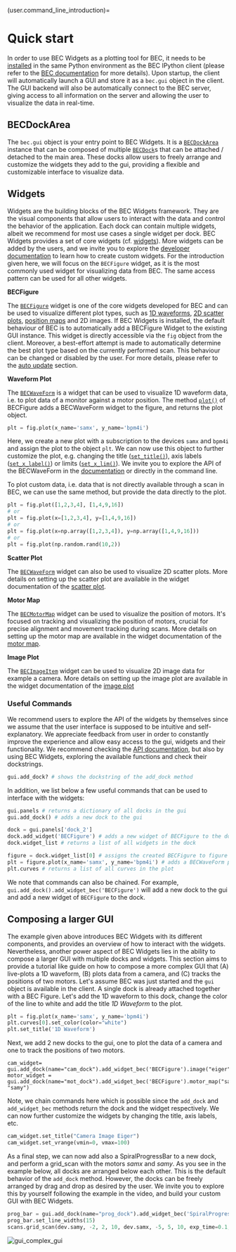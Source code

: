 (user.command_line_introduction)=
# Quick start
In order to use BEC Widgets as a plotting tool for BEC, it needs to be [installed](#user.installation) in the same Python environment as the BEC IPython client (please refer to the [BEC documentation](https://bec.readthedocs.io/en/latest/user/command_line_interface.html#start-up) for more details). Upon startup, the client will automatically launch a GUI and store it as a `bec.gui` object in the client. The GUI backend will also be automatically connect to the BEC server, giving access to all information on the server and allowing the user to visualize the data in real-time.

## BECDockArea
The `bec.gui` object is your entry point to BEC Widgets. It is a [`BECDockArea`](/api_reference/_autosummary/bec_widgets.cli.client.BECDockArea) instance that can be composed of multiple [`BECDock`](/api_reference/_autosummary/bec_widgets.cli.client.BECDock)s that can be attached / detached to the main area. These docks allow users to freely arrange and customize the widgets they add to the gui, providing a flexible and customizable interface to visualize data. 

## Widgets
Widgets are the building blocks of the BEC Widgets framework. They are the visual components that allow users to interact with the data and control the behavior of the application. Each dock can contain multiple widgets, albeit we recommend for most use cases a single widget per dock. BEC Widgets provides a set of core widgets (cf. [widgets](#user.widgets)). More widgets can be added by the users, and we invite you to explore the [developer documentation](developer.widgets) to learn how to create custom widgets.
For the introduction given here, we will focus on the `BECFigure` widget, as it is the most commonly used widget for visualizing data from BEC. The same access pattern can be used for all other widgets.

**BECFigure**

The [`BECFigure`](/api_reference/_autosummary/bec_widgets.cli.client.BECFigure) widget is one of the core widgets developed for BEC and can be used to visualize different plot types, such as [1D waveforms](user.widgets.waveform_1d), [2D scatter plots](user.widgets.scatter_2d), [position maps](user.widgets.motor_map) and 2D images. 
If BEC Widgets is installed, the default behaviour of BEC is to automatically add a BECFigure Widget to the existing GUI instance. This widget is directly accessible via the `fig` object from the client. Moreover, a best-effort attempt is made to automatically determine the best plot type based on the currently performed scan. This behaviour can be changed or disabled by the user. For more details, please refer to the [auto update](user.auto_update) section.

<!-- We also provide two methods [`plot()`](/api_reference/_autosummary/bec_widgets.cli.client.BECFigure.rst#bec_widgets.cli.client.BECFigure.plot), [`image()`](/api_reference/_autosummary/bec_widgets.cli.client.BECFigure.rst#bec_widgets.cli.client.BECFigure.image) and [`motor_map()`](/api_reference/_autosummary/bec_widgets.cli.client.BECFigure.rst#bec_widgets.cli.client.BECFigure.motor_map) as shortcuts to add a plot, image or motor map to the BECFigure. -->

**Waveform Plot** 

 The [`BECWaveForm`](/api_reference/_autosummary/bec_widgets.cli.client.BECWaveform) is a widget that can be used to visualize 1D waveform data, i.e. to plot data of a monitor against a motor position. The method [`plot()`](/api_reference/_autosummary/bec_widgets.cli.client.BECFigure.rst#bec_widgets.cli.client.BECFigure.plot) of BECFigure adds a BECWaveForm widget to the figure, and returns the plot object. 

```python
plt = fig.plot(x_name='samx', y_name='bpm4i')
```
Here, we create a new plot with a subscription to the devices `samx` and `bpm4i` and assign the plot to the object `plt`. We can now use this object to further customize the plot, e.g. changing the title ([`set_title()`](/api_reference/_autosummary/bec_widgets.cli.client.BECWaveform.rst#bec_widgets.cli.client.BECWaveform.set_title)), axis labels ([`set_x_label()`](/api_reference/_autosummary/bec_widgets.cli.client.BECWaveform.rst#bec_widgets.cli.client.BECWaveform.set_x_label)) or limits ([`set_x_lim()`](/api_reference/_autosummary/bec_widgets.cli.client.BECWaveform.rst#bec_widgets.cli.client.BECWaveform.set_x_lim)). We invite you to explore the API of the BECWaveForm in the [documentation](user.widgets.waveform_1d) or directly in the command line.

To plot custom data, i.e. data that is not directly available through a scan in BEC, we can use the same method, but provide the data directly to the plot. 

```python
plt = fig.plot([1,2,3,4], [1,4,9,16])
# or 
plt = fig.plot(x=[1,2,3,4], y=[1,4,9,16])
# or 
plt = fig.plot(x=np.array([1,2,3,4]), y=np.array([1,4,9,16]))
# or 
plt = fig.plot(np.random.rand(10,2))
```

**Scatter Plot**

The [`BECWaveForm`](/api_reference/_autosummary/bec_widgets.cli.client.BECWaveForm) widget can also be used to visualize 2D scatter plots. More details on setting up the scatter plot are available in the widget documentation of the [scatter plot](user.widgets.scatter_2d).

**Motor Map**

The [`BECMotorMap`](/api_reference/_autosummary/bec_widgets.cli.client.BECMotorMap) widget can be used to visualize the position of motors. It's focused on tracking and visualizing the position of motors, crucial for precise alignment and movement tracking during scans. More details on setting up the motor map are available in the widget documentation of the [motor map](user.widgets.motor_map).

**Image Plot**

The [`BECImageItem`](/api_reference/_autosummary/bec_widgets.cli.client.BECImageItem) widget can be used to visualize 2D image data for example a camera. More details on setting up the image plot are available in the widget documentation of the [image plot](user.widgets.image)

### Useful Commands
We recommend users to explore the API of the widgets by themselves since we assume that the user interface is supposed to be intuitive and self-explanatory. We appreciate feedback from user in order to constantly improve the experience and allow easy access to the gui, widgets and their functionality. We recommend checking the [API documentation](user.api_reference), but also by using BEC Widgets, exploring the available functions and check their dockstrings.
```python
gui.add_dock? # shows the dockstring of the add_dock method
```

In addition, we list below a few useful commands that can be used to interface with the widgets:

```python
gui.panels # returns a dictionary of all docks in the gui
gui.add_dock() # adds a new dock to the gui

dock = gui.panels['dock_2']
dock.add_widget('BECFigure') # adds a new widget of BECFigure to the dock
dock.widget_list # returns a list of all widgets in the dock

figure = dock.widget_list[0] # assigns the created BECFigure to figure
plt = figure.plot(x_name='samx', y_name='bpm4i') # adds a BECWaveForm plot to the figure
plt.curves # returns a list of all curves in the plot
```

We note that commands can also be chained. For example, `gui.add_dock().add_widget_bec('BECFigure')` will add a new dock to the gui and add a new widget of `BECFigure` to the dock. 

## Composing a larger GUI
The example given above introduces BEC Widgets with its different components, and provides an overview of how to interact with the widgets. Nevertheless, another power aspect of BEC Widgets lies in the ability to compose a larger GUI with multiple docks and widgets. This section aims to provide a tutorial like guide on how to compose a more complex GUI that (A) live-plots a 1D waveform, (B) plots data from a camera, and (C) tracks the positions of two motors.
Let's assume BEC was just started and the `gui` object is available in the client. A single dock is already attached together with a BEC Figure. Let's add the 1D waveform to this dock, change the color of the line to white and add the title *1D Waveform* to the plot.

```python
plt = fig.plot(x_name='samx', y_name='bpm4i')
plt.curves[0].set_color(color="white")
plt.set_title('1D Waveform')
```

Next, we add 2 new docks to the gui, one to plot the data of a camera and one to track the positions of two motors. 
```ipython
cam_widget= gui.add_dock(name="cam_dock").add_widget_bec('BECFigure').image("eiger")
motor_widget = gui.add_dock(name="mot_dock").add_widget_bec('BECFigure').motor_map("samx", "samy")
```
Note, we chain commands here which is possible since the `add_dock` and `add_widget_bec` methods return the dock and the widget respectively. We can now further customize the widgets by changing the title, axis labels, etc.

```python
cam_widget.set_title("Camera Image Eiger")
cam_widget.set_vrange(vmin=0, vmax=100)
```
As a final step, we can now add also a SpiralProgressBar to a new dock, and perform a grid_scan with the motors *samx* and *samy*.
As you see in the example below, all docks are arranged below each other. This is the default behavior of the `add_dock` method. However, the docks can be freely arranged by drag and drop as desired by the user. We invite you to explore this by yourself following the example in the video, and build your custom GUI with BEC Widgets.

```python
prog_bar = gui.add_dock(name="prog_dock").add_widget_bec('SpiralProgressBar')
prog_bar.set_line_widths(15)
scans.grid_scan(dev.samy, -2, 2, 10, dev.samx, -5, 5, 10, exp_time=0.1, relative=False)
```

![gui_complex_gui](./gui_complex_gui.gif)

